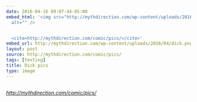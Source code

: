```yaml
---
date: 2016-04-16 09:07:44-05:00
embed_html: '<img src="http://mythdirection.com/wp-content/uploads/2016/04/dick.png"
  alt="" />


  <cite>http://mythdirection.com/comic/pics/</cite>'
embed_url: http://mythdirection.com/wp-content/uploads/2016/04/dick.png
layout: post
source: http://mythdirection.com/comic/pics/
tags: [texting]
title: Dick pics
type: image
---
```

<img src="http://mythdirection.com/wp-content/uploads/2016/04/dick.png" alt="" />

<cite>http://mythdirection.com/comic/pics/</cite>

